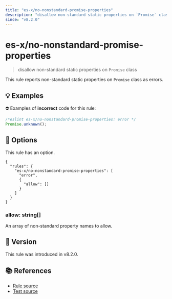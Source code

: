 ```yaml
---
title: "es-x/no-nonstandard-promise-properties"
description: "disallow non-standard static properties on `Promise` class"
since: "v8.2.0"
---
```


# es-x/no-nonstandard-promise-properties
> disallow non-standard static properties on `Promise` class

This rule reports non-standard static properties on `Promise` class as errors.

## 💡 Examples

⛔ Examples of **incorrect** code for this rule:

<eslint-playground type="bad">

```js
/*eslint es-x/no-nonstandard-promise-properties: error */
Promise.unknown();
```

</eslint-playground>

## 🔧 Options

This rule has an option.

```jsonc
{
  "rules": {
    "es-x/no-nonstandard-promise-properties": [
      "error",
      {
        "allow": []
      }
    ]
  }
}
```

### allow: string[]

An array of non-standard property names to allow.

## 🚀 Version

This rule was introduced in v8.2.0.

## 📚 References

- [Rule source](https://github.com/eslint-community/eslint-plugin-es-x/blob/master/lib/rules/no-nonstandard-promise-properties.js)
- [Test source](https://github.com/eslint-community/eslint-plugin-es-x/blob/master/tests/lib/rules/no-nonstandard-promise-properties.js)
